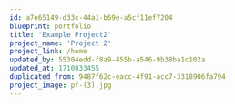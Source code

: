 ```yaml
---
id: a7e65149-d33c-44a1-b69e-a5cf11ef7204
blueprint: portfolio
title: 'Example Project2'
project_name: 'Project 2'
project_link: /home
updated_by: 55304edd-f8a9-455b-a546-9b38ba1c102a
updated_at: 1710833455
duplicated_from: 9487f62c-eacc-4f91-acc7-3318906fa794
project_image: pf-(3).jpg
---
```

